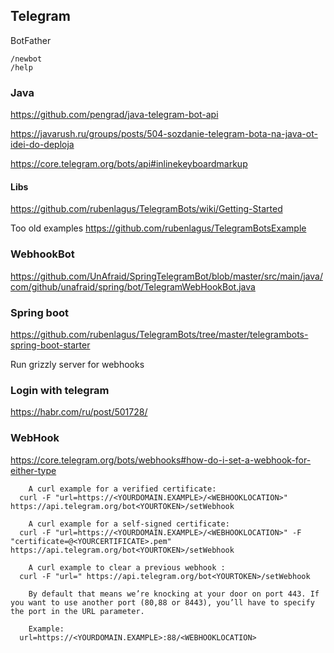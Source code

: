 ## Telegram

BotFather

```
/newbot
/help
```

### Java

<https://github.com/pengrad/java-telegram-bot-api>

<https://javarush.ru/groups/posts/504-sozdanie-telegram-bota-na-java-ot-idei-do-deploja>

<https://core.telegram.org/bots/api#inlinekeyboardmarkup>

#### Libs

<https://github.com/rubenlagus/TelegramBots/wiki/Getting-Started>

Too old examples <https://github.com/rubenlagus/TelegramBotsExample>

### WebhookBot

<https://github.com/UnAfraid/SpringTelegramBot/blob/master/src/main/java/com/github/unafraid/spring/bot/TelegramWebHookBot.java>

### Spring boot

<https://github.com/rubenlagus/TelegramBots/tree/master/telegrambots-spring-boot-starter>

Run grizzly server for webhooks

### Login with telegram

<https://habr.com/ru/post/501728/>

### WebHook

<https://core.telegram.org/bots/webhooks#how-do-i-set-a-webhook-for-either-type>

```
    A curl example for a verified certificate:
  curl -F "url=https://<YOURDOMAIN.EXAMPLE>/<WEBHOOKLOCATION>" https://api.telegram.org/bot<YOURTOKEN>/setWebhook

    A curl example for a self-signed certificate:
  curl -F "url=https://<YOURDOMAIN.EXAMPLE>/<WEBHOOKLOCATION>" -F "certificate=@<YOURCERTIFICATE>.pem" https://api.telegram.org/bot<YOURTOKEN>/setWebhook

    A curl example to clear a previous webhook :
  curl -F "url=" https://api.telegram.org/bot<YOURTOKEN>/setWebhook

    By default that means we’re knocking at your door on port 443. If you want to use another port (80,88 or 8443), you’ll have to specify the port in the URL parameter.

    Example:
  url=https://<YOURDOMAIN.EXAMPLE>:88/<WEBHOOKLOCATION>
```

